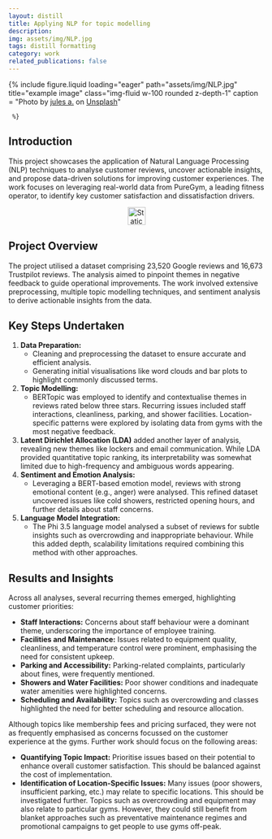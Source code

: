 ```yaml
---
layout: distill
title: Applying NLP for topic modelling
description: 
img: assets/img/NLP.jpg
tags: distill formatting
category: work
related_publications: false
---
```


<div class="row">
  <div class="col-12">
     {% include figure.liquid 
        loading="eager" 
        path="assets/img/NLP.jpg" 
        title="example image" 
        class="img-fluid w-100 rounded z-depth-1"
        caption = "Photo by <a href="https://unsplash.com/@julesea?utm_content=creditCopyText&utm_medium=referral&utm_source=unsplash">jules a.</a> on <a href="https://unsplash.com/photos/grayscale-photography-of-brother-typewriter-NvFkYV2ngOk?utm_content=creditCopyText&utm_medium=referral&utm_source=unsplash">Unsplash</a>"
      
     %}
  </div>      
</div>


## Introduction
This project showcases the application of Natural Language Processing (NLP) techniques to analyse customer reviews, uncover actionable insights, and propose data-driven solutions for improving customer experiences. The work focuses on leveraging real-world data from PureGym, a leading fitness operator, to identify key customer satisfaction and dissatisfaction drivers.



<div align="center">
  <a href="https://github.com/alex-mcintosh/Applying-NLP-for-topic-modelling/blob/main/Applying_NLP_for_topic_modelling.ipynb">
    <img alt="Static Badge" src="https://img.shields.io/badge/GitHub%20Notebook-black?style=plastic&logo=github" height="35">
  </a>
</div>



## Project Overview
The project utilised a dataset comprising 23,520 Google reviews and 16,673 Trustpilot reviews. The analysis aimed to pinpoint themes in negative feedback to guide operational improvements. The work involved extensive preprocessing, multiple topic modelling techniques, and sentiment analysis to derive actionable insights from the data.

## Key Steps Undertaken
1.	**Data Preparation:**
    *	Cleaning and preprocessing the dataset to ensure accurate and efficient analysis.
    *	Generating initial visualisations like word clouds and bar plots to highlight commonly discussed terms.
3.	**Topic Modelling:**
    *	BERTopic was employed to identify and contextualise themes in reviews rated below three stars. Recurring issues included staff interactions, cleanliness, parking, and shower facilities. Location-specific patterns were explored by isolating data from gyms with the most negative feedback.
3.	**Latent Dirichlet Allocation (LDA)** added another layer of analysis, revealing new themes like lockers and email communication. While LDA provided quantitative topic ranking, its interpretability was somewhat limited due to high-frequency and ambiguous words appearing.
4.	**Sentiment and Emotion Analysis:**
    *	Leveraging a BERT-based emotion model, reviews with strong emotional content (e.g., anger) were analysed. This refined dataset uncovered issues like cold showers, restricted opening hours, and further details about staff concerns.
5.	**Language Model Integration:**
    *	The Phi 3.5 language model analysed a subset of reviews for subtle insights such as overcrowding and inappropriate behaviour. While this added depth, scalability limitations required combining this method with other approaches.

## Results and Insights
Across all analyses, several recurring themes emerged, highlighting customer priorities:

 *	**Staff Interactions:** Concerns about staff behaviour were a dominant theme, underscoring the importance of employee training.    
 *	**Facilities and Maintenance:** Issues related to equipment quality, cleanliness, and temperature control were prominent, emphasising the need for consistent upkeep.
 *	**Parking and Accessibility:** Parking-related complaints, particularly about fines, were frequently mentioned.
 *	**Showers and Water Facilities:** Poor shower conditions and inadequate water amenities were highlighted concerns.
 *	**Scheduling and Availability:** Topics such as overcrowding and classes highlighted the need for better scheduling and resource allocation.

Although topics like membership fees and pricing surfaced, they were not as frequently emphasised as concerns focussed on the customer experience at the gyms. Further work should focus on the following areas:
 *	**Quantifying Topic Impact:** Prioritise issues based on their potential to enhance overall customer satisfaction. This should be balanced against the cost of implementation.
 *	**Identification of Location-Specific Issues:** Many issues (poor showers, insufficient parking, etc.) may relate to specific locations. This should be investigated further. Topics such as overcrowding and equipment may also relate to particular gyms. However, they could still benefit from blanket approaches such as preventative maintenance regimes and promotional campaigns to get people to use gyms off-peak.


